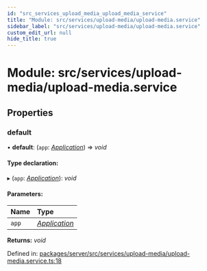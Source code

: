 ```yaml
---
id: "src_services_upload_media_upload_media_service"
title: "Module: src/services/upload-media/upload-media.service"
sidebar_label: "src/services/upload-media/upload-media.service"
custom_edit_url: null
hide_title: true
---
```


# Module: src/services/upload-media/upload-media.service

## Properties

### default

• **default**: (`app`: [*Application*](src_declarations.md#application)) => *void*

#### Type declaration:

▸ (`app`: [*Application*](src_declarations.md#application)): *void*

#### Parameters:

Name | Type |
:------ | :------ |
`app` | [*Application*](src_declarations.md#application) |

**Returns:** *void*

Defined in: [packages/server/src/services/upload-media/upload-media.service.ts:18](https://github.com/xr3ngine/xr3ngine/blob/7650c2bea/packages/server/src/services/upload-media/upload-media.service.ts#L18)
